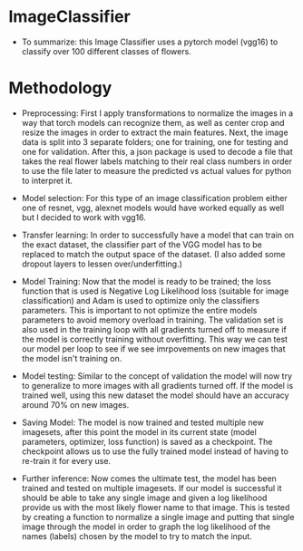 # ImageClassifier
- To summarize: this Image Classifier uses a pytorch model (vgg16) to classify over 100 different classes of flowers.

# Methodology
- Preprocessing: First I apply transformations to normalize the images in a way that torch models can recognize them, as well as center crop and resize the images in order to extract the main features.  Next, the image data is split into 3 separate folders; one for training, one for testing and one for validation. After this, a json package is used to decode a file that takes the real flower labels matching to their real class numbers in order to use the file later to measure the predicted vs actual values for python to interpret it.
 
- Model selection: For this type of an image classification problem either one of resnet, vgg, alexnet models would have worked equally as well but I decided to work with vgg16. 
 
- Transfer learning: In order to successfully have a model that can train on the exact dataset, the classifier part of the VGG model has to be replaced to match the output space of the dataset. (I also added some dropout layers to lessen over/underfitting.) 
 
- Model Training: Now that the model is ready to be trained; the loss function that is used is Negative Log Likelihood loss (suitable for image classification) and Adam is used to optimize only the classifiers parameters. This is important to not optimize the entire models parameters to avoid memory overload in training. The validation set is also used in the training loop with all gradients turned off to measure if the model is correctly training without overfitting. This way we can test our model per loop to see if we see imrpovements on new images that the model isn't training on. 

- Model testing: Similar to the concept of validation the model will now try to generalize to more images with all gradients turned off. If the model is trained well, using this new dataset the model should have an accuracy around 70% on new images.
 
- Saving Model: The model is now trained and tested multiple new imagesets, after this point the model in its current state (model parameters, optimizer, loss function) is saved as a checkpoint. The checkpoint allows us to use the fully trained model instead of having to re-train it for every use. 

- Further inference: Now comes the ultimate test, the model has been trained and tested on multiple imagesets. If our model is successful it should be able to take any single image and given a log likelihood provide us with the most likely flower name to that image. This is tested by creating a function to normalize a single image and putting that single image through the model in order to graph the log likelihood of the names (labels) chosen by the model to try to match the input.
